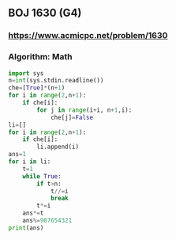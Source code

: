 ##  BOJ 1630 (G4)

### https://www.acmicpc.net/problem/1630
### Algorithm: Math

``` python
import sys
n=int(sys.stdin.readline())
che=[True]*(n+1)
for i in range(2,n+1):
    if che[i]:
        for j in range(i+i, n+1,i):
            che[j]=False
li=[]
for i in range(2,n+1):
    if che[i]:
        li.append(i)
ans=1
for i in li:
    t=1
    while True:
        if t>n:
            t//=i
            break
        t*=i
    ans*=t
    ans%=987654321
print(ans)
```